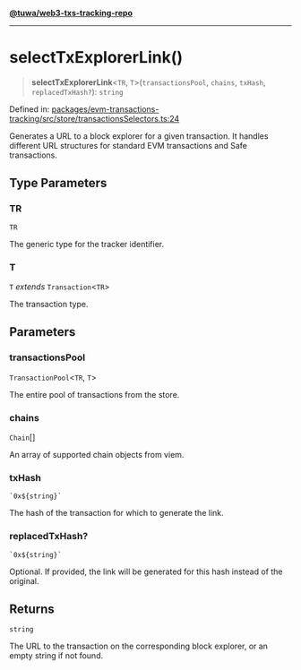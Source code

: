 [**@tuwa/web3-txs-tracking-repo**](../../../README.md)

***

# selectTxExplorerLink()

> **selectTxExplorerLink**\<`TR`, `T`\>(`transactionsPool`, `chains`, `txHash`, `replacedTxHash?`): `string`

Defined in: [packages/evm-transactions-tracking/src/store/transactionsSelectors.ts:24](https://github.com/TuwaIO/web3-transactions-tracking/blob/1bf3018dad7abb3e78153016a05f83f9bb810f10/packages/evm-transactions-tracking/src/store/transactionsSelectors.ts#L24)

Generates a URL to a block explorer for a given transaction.
It handles different URL structures for standard EVM transactions and Safe transactions.

## Type Parameters

### TR

`TR`

The generic type for the tracker identifier.

### T

`T` *extends* `Transaction`\<`TR`\>

The transaction type.

## Parameters

### transactionsPool

`TransactionPool`\<`TR`, `T`\>

The entire pool of transactions from the store.

### chains

`Chain`[]

An array of supported chain objects from viem.

### txHash

`` `0x${string}` ``

The hash of the transaction for which to generate the link.

### replacedTxHash?

`` `0x${string}` ``

Optional. If provided, the link will be generated for this hash instead of the original.

## Returns

`string`

The URL to the transaction on the corresponding block explorer, or an empty string if not found.
